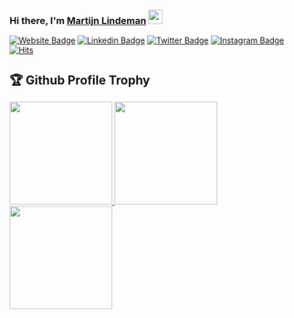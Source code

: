 ### Hi there, I'm <a href="https://martijn-lindeman.com/" target="_blank">Martijn Lindeman</a> <img src="https://media.giphy.com/media/hvRJCLFzcasrR4ia7z/giphy.gif" width="25px">

[![Website Badge](https://img.shields.io/badge/Website-3b5998?style=flat-square&logo=google-chrome&logoColor=white)](https://martijn-lindeman.com/)
[![Linkedin Badge](https://img.shields.io/badge/-LinkedIn-0e76a8?style=flat-square&logo=Linkedin&logoColor=white)](https://www.linkedin.com/in/martijn-lindeman1)
[![Twitter Badge](https://img.shields.io/badge/-Twitter-00acee?style=flat-square&logo=Twitter&logoColor=white)](https://twitter.com/LindemanMartijn)
[![Instagram Badge](https://img.shields.io/badge/-Instagram-e4405f?style=flat-square&logo=Instagram&logoColor=white)](https://www.instagram.com/martijn.lindeman)
[![Hits](https://hits.seeyoufarm.com/api/count/incr/badge.svg?url=https%3A%2F%2Fgithub.com%2FMartijnLindeman&count_bg=%2379C83D&title_bg=%23555555&icon=&icon_color=%23E7E7E7&title=Visitors&edge_flat=false)](https://hits.seeyoufarm.com)

<h2>🏆 Github Profile Trophy</h2></a>
<a href="https://github.com/martijnlindeman/github-profile-trophy">
  <img height="180em" src="https://github-profile-trophy.vercel.app/?username=martijnlindeman&column=8&theme=gruvbox&no-frame=true"/>
  <img height="180em" src="https://github-readme-stats.vercel.app/api?username=martijnlindeman&show_icons=true&theme=tokyonight"/>
  <img height="180em" src="https://github-readme-stats.vercel.app/api/top-langs/?username=martijnlindeman&layout=compact&theme=tokyonigh"/>
</a>
